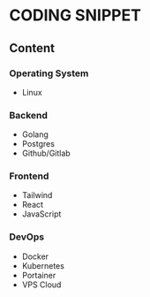 # CODING SNIPPET

## Content

### Operating System
- Linux

### Backend
- Golang
- Postgres
- Github/Gitlab

### Frontend
- Tailwind
- React
- JavaScript

### DevOps
- Docker
- Kubernetes
- Portainer
- VPS Cloud
